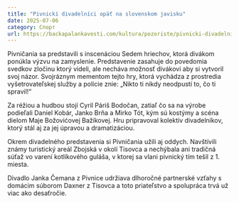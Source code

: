 ```yaml
---
title: "Pivnickí divadelníci opäť na slovenskom javisku"
date: 2025-07-06
category: Спорт
url: https://backapalankavesti.com/kultura/pozoriste/pivnicki-divadelnici-opat-na-slovenskom-javisku/
---
```


Pivničania sa predstavili s inscenáciou Sedem hriechov, ktorá divákom ponúkla výzvu na zamyslenie. Predstavenie zasahuje do povedomia svedkov zločinu ktorý videli, ale necháva možnosť divákovi aby si vytvoril svoj názor. Svojráznym mementom tejto hry, ktorá vychádza z prostredia vyšetrovateľskej služby a polície znie: „Nikto ti nikdy neodpustí to, čo ti spravil!“

Za réžiou a hudbou stojí Cyril Páriš Bodočan, zatiaľ čo sa na výrobe podieľali Daniel Kobár, Janko Brňa a Mirko Tót, kým sú kostýmy a scéna dielom Maje Božovićovej Bažíkovej. Hru pripravoval kolektív divadelníkov, ktorý stál aj za jej úpravou a dramatizáciou.

Okrem divadelného predstavenia si Pivničania užili aj oddych. Navštívili známy turistický areál Zbojská v okolí Tisovca a nechýbala ani tradičná súťaž vo varení kotlíkového guláša, v ktorej sa vlani pivnický tím tešil z 1. miesta.

Divadlo Janka Čemana z Pivnice udržiava dlhoročné partnerské vzťahy s domácim súborom Daxner z Tisovca a toto priateľstvo a spolupráca trvá už viac ako desaťročie.
